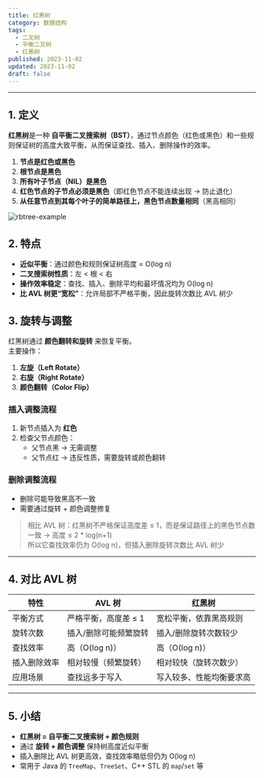 ```yaml
---
title: 红黑树
category: 数据结构
tags:
  - 二叉树
  - 平衡二叉树
  - 红黑树
published: 2023-11-02
updated: 2023-11-02
draft: false
---
```


---
## 1. 定义

**红黑树**是一种 **自平衡二叉搜索树（BST）**，通过节点颜色（红色或黑色）和一些规则保证树的高度大致平衡，从而保证查找、插入、删除操作的效率。

1. **节点是红色或黑色**  
2. **根节点是黑色**  
3. **所有叶子节点（NIL）是黑色**  
4. **红色节点的子节点必须是黑色**（即红色节点不能连续出现 → 防止退化）  
5. **从任意节点到其每个叶子的简单路径上，黑色节点数量相同**（黑高相同）  

![rbtree-example](https://camelliaxiaohua-1313958787.cos.ap-shanghai.myqcloud.com/markdown/rbtree-example.svg)


## 2. 特点

- **近似平衡**：通过颜色和规则保证树高度 = O(log n)  
- **二叉搜索树性质**：左 < 根 < 右  
- **操作效率稳定**：查找、插入、删除平均和最坏情况均为 O(log n)  
- **比 AVL 树更“宽松”**：允许局部不严格平衡，因此旋转次数比 AVL 树少  


## 3. 旋转与调整

红黑树通过 **颜色翻转和旋转** 来恢复平衡。  
主要操作：
1. **左旋（Left Rotate）**  
2. **右旋（Right Rotate）**  
3. **颜色翻转（Color Flip）**  

### 插入调整流程
1. 新节点插入为 **红色**  
2. 检查父节点颜色：
   - 父节点黑 → 无需调整  
   - 父节点红 → 违反性质，需要旋转或颜色翻转  

### 删除调整流程
- 删除可能导致黑高不一致  
- 需要通过旋转 + 颜色调整修复  

> 相比 AVL 树：红黑树不严格保证高度差 ≤ 1，而是保证路径上的黑色节点数一致 → 高度 ≤ 2 * log(n+1)  
> 所以它查找效率仍为 O(log n)，但插入删除旋转次数比 AVL 树少  

---

## 4. 对比 AVL 树

| 特性       | AVL 树                        | 红黑树                     |
|------------|-------------------------------|---------------------------|
| 平衡方式   | 严格平衡，高度差 ≤ 1          | 宽松平衡，依靠黑高规则     |
| 旋转次数   | 插入/删除可能频繁旋转          | 插入/删除旋转次数较少       |
| 查找效率   | 高（O(log n)）                 | 高（O(log n)）             |
| 插入删除效率 | 相对较慢（频繁旋转）          | 相对较快（旋转次数少）      |
| 应用场景   | 查找远多于写入               | 写入较多、性能均衡要求高    |

---

## 5. 小结

- **红黑树 = 自平衡二叉搜索树 + 颜色规则**  
- 通过 **旋转 + 颜色调整** 保持树高度近似平衡  
- 插入删除比 AVL 树更高效，查找效率略低但仍为 O(log n)  
- 常用于 Java 的 `TreeMap`、`TreeSet`、C++ STL 的 `map`/`set` 等 